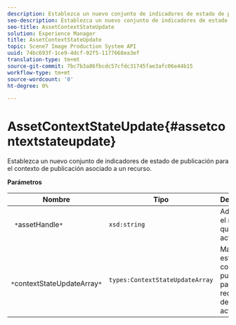 ```yaml
---
description: Establezca un nuevo conjunto de indicadores de estado de publicación para el contexto de publicación asociado a un recurso.
seo-description: Establezca un nuevo conjunto de indicadores de estado de publicación para el contexto de publicación asociado a un recurso.
seo-title: AssetContextStateUpdate
solution: Experience Manager
title: AssetContextStateUpdate
topic: Scene7 Image Production System API
uuid: 74bc693f-1ce9-4dcf-92f5-1177668ea3ef
translation-type: tm+mt
source-git-commit: 7bc7b3a86fbcdc57cfdc31745fae3afc06e44b15
workflow-type: tm+mt
source-wordcount: '0'
ht-degree: 0%

---
```



# AssetContextStateUpdate{#assetcontextstateupdate}

Establezca un nuevo conjunto de indicadores de estado de publicación para el contexto de publicación asociado a un recurso.

**Parámetros**

| Nombre | Tipo | Descripción |
|---|---|---|
| ` *`assetHandle`*` | `xsd:string` | Administre el recurso que desea actualizar. |
| ` *`contextStateUpdateArray`*` | `types:ContextStateUpdateArray` | Matriz de estados de contacto de publicación para el recurso que desea actualizar. |

